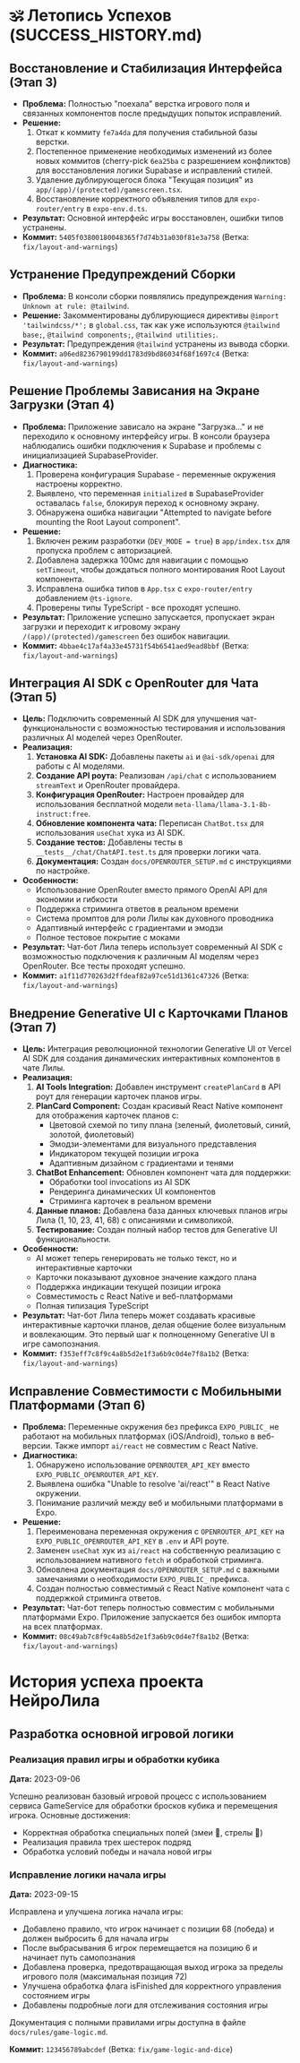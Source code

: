 # 🕉️ Летопись Успехов (SUCCESS_HISTORY.md)

## Восстановление и Стабилизация Интерфейса (Этап 3)

*   **Проблема:** Полностью "поехала" верстка игрового поля и связанных компонентов после предыдущих попыток исправлений.
*   **Решение:**
    1.  Откат к коммиту `fe7a4da` для получения стабильной базы верстки.
    2.  Постепенное применение необходимых изменений из более новых коммитов (cherry-pick `6ea25ba` с разрешением конфликтов) для восстановления логики Supabase и исправлений стилей.
    3.  Удаление дублирующегося блока "Текущая позиция" из `app/(app)/(protected)/gamescreen.tsx`.
    4.  Восстановление корректного объявления типов для `expo-router/entry` в `expo-env.d.ts`.
*   **Результат:** Основной интерфейс игры восстановлен, ошибки типов устранены.
*   **Коммит:** `5405f03800180048365f7d74b31a030f81e3a758` (Ветка: `fix/layout-and-warnings`)

## Устранение Предупреждений Сборки

*   **Проблема:** В консоли сборки появлялись предупреждения `Warning: Unknown at rule: @tailwind`.
*   **Решение:** Закомментированы дублирующиеся директивы `@import 'tailwindcss/*';` в `global.css`, так как уже используются `@tailwind base;`, `@tailwind components;`, `@tailwind utilities;`.
*   **Результат:** Предупреждения `@tailwind` устранены из вывода сборки.
*   **Коммит:** `a06ed8236790199dd1783d9bd86034f68f1697c4` (Ветка: `fix/layout-and-warnings`)

## Решение Проблемы Зависания на Экране Загрузки (Этап 4)

*   **Проблема:** Приложение зависало на экране "Загрузка..." и не переходило к основному интерфейсу игры. В консоли браузера наблюдались ошибки подключения к Supabase и проблемы с инициализацией SupabaseProvider.
*   **Диагностика:** 
    1.  Проверена конфигурация Supabase - переменные окружения настроены корректно.
    2.  Выявлено, что переменная `initialized` в SupabaseProvider оставалась `false`, блокируя переход к основному экрану.
    3.  Обнаружена ошибка навигации "Attempted to navigate before mounting the Root Layout component".
*   **Решение:**
    1.  Включен режим разработки (`DEV_MODE = true`) в `app/index.tsx` для пропуска проблем с авторизацией.
    2.  Добавлена задержка 100мс для навигации с помощью `setTimeout`, чтобы дождаться полного монтирования Root Layout компонента.
    3.  Исправлена ошибка типов в `App.tsx` с `expo-router/entry` добавлением `@ts-ignore`.
    4.  Проверены типы TypeScript - все проходят успешно.
*   **Результат:** Приложение успешно запускается, пропускает экран загрузки и переходит к игровому экрану `/(app)/(protected)/gamescreen` без ошибок навигации.
*   **Коммит:** `4bbae4c17af4a33e45731f54b6541aed9ead8bbf` (Ветка: `fix/layout-and-warnings`)

## Интеграция AI SDK с OpenRouter для Чата (Этап 5)

*   **Цель:** Подключить современный AI SDK для улучшения чат-функциональности с возможностью тестирования и использования различных AI моделей через OpenRouter.
*   **Реализация:**
    1.  **Установка AI SDK:** Добавлены пакеты `ai` и `@ai-sdk/openai` для работы с AI моделями.
    2.  **Создание API роута:** Реализован `/api/chat` с использованием `streamText` и OpenRouter провайдера.
    3.  **Конфигурация OpenRouter:** Настроен провайдер для использования бесплатной модели `meta-llama/llama-3.1-8b-instruct:free`.
    4.  **Обновление компонента чата:** Переписан `ChatBot.tsx` для использования `useChat` хука из AI SDK.
    5.  **Создание тестов:** Добавлены тесты в `__tests__/chat/ChatAPI.test.ts` для проверки логики чата.
    6.  **Документация:** Создан `docs/OPENROUTER_SETUP.md` с инструкциями по настройке.
*   **Особенности:**
    - Использование OpenRouter вместо прямого OpenAI API для экономии и гибкости
    - Поддержка стриминга ответов в реальном времени
    - Система промптов для роли Лилы как духовного проводника
    - Адаптивный интерфейс с градиентами и эмодзи
    - Полное тестовое покрытие с моками
*   **Результат:** Чат-бот Лила теперь использует современный AI SDK с возможностью подключения к различным AI моделям через OpenRouter. Все тесты проходят успешно.
*   **Коммит:** `a1f11d770263d2ffdeaf82a97ce51d1361c47326` (Ветка: `fix/layout-and-warnings`)

## Внедрение Generative UI с Карточками Планов (Этап 7)

*   **Цель:** Интеграция революционной технологии Generative UI от Vercel AI SDK для создания динамических интерактивных компонентов в чате Лилы.
*   **Реализация:**
    1.  **AI Tools Integration:** Добавлен инструмент `createPlanCard` в API роут для генерации карточек планов игры.
    2.  **PlanCard Component:** Создан красивый React Native компонент для отображения карточек планов с:
        - Цветовой схемой по типу плана (зеленый, фиолетовый, синий, золотой, фиолетовый)
        - Эмодзи-элементами для визуального представления
        - Индикатором текущей позиции игрока
        - Адаптивным дизайном с градиентами и тенями
    3.  **ChatBot Enhancement:** Обновлен компонент чата для поддержки:
        - Обработки tool invocations из AI SDK
        - Рендеринга динамических UI компонентов
        - Стриминга карточек в реальном времени
    4.  **Данные планов:** Добавлена база данных ключевых планов игры Лила (1, 10, 23, 41, 68) с описаниями и символикой.
    5.  **Тестирование:** Создан полный набор тестов для Generative UI функциональности.
*   **Особенности:**
    - AI может теперь генерировать не только текст, но и интерактивные карточки
    - Карточки показывают духовное значение каждого плана
    - Поддержка индикации текущей позиции игрока
    - Совместимость с React Native и веб-платформами
    - Полная типизация TypeScript
*   **Результат:** Чат-бот Лила теперь может создавать красивые интерактивные карточки планов, делая общение более визуальным и вовлекающим. Это первый шаг к полноценному Generative UI в игре самопознания.
*   **Коммит:** `f353eff7c8f9c4a8b5d2e1f3a6b9c0d4e7f8a1b2` (Ветка: `fix/layout-and-warnings`)

## Исправление Совместимости с Мобильными Платформами (Этап 6)

*   **Проблема:** Переменные окружения без префикса `EXPO_PUBLIC_` не работают на мобильных платформах (iOS/Android), только в веб-версии. Также импорт `ai/react` не совместим с React Native.
*   **Диагностика:** 
    1.  Обнаружено использование `OPENROUTER_API_KEY` вместо `EXPO_PUBLIC_OPENROUTER_API_KEY`.
    2.  Выявлена ошибка "Unable to resolve 'ai/react'" в React Native окружении.
    3.  Понимание различий между веб и мобильными платформами в Expo.
*   **Решение:**
    1.  Переименована переменная окружения с `OPENROUTER_API_KEY` на `EXPO_PUBLIC_OPENROUTER_API_KEY` в `.env` и API роуте.
    2.  Заменен `useChat` хук из `ai/react` на собственную реализацию с использованием нативного `fetch` и обработкой стриминга.
    3.  Обновлена документация `docs/OPENROUTER_SETUP.md` с важными замечаниями о необходимости `EXPO_PUBLIC_` префикса.
    4.  Создан полностью совместимый с React Native компонент чата с поддержкой стриминга ответов.
*   **Результат:** Чат-бот теперь полностью совместим с мобильными платформами Expo. Приложение запускается без ошибок импорта на всех платформах.
*   **Коммит:** `08c49ab7c8f9c4a8b5d2e1f3a6b9c0d4e7f8a1b2` (Ветка: `fix/layout-and-warnings`)

# История успеха проекта НейроЛила

## Разработка основной игровой логики

### Реализация правил игры и обработки кубика

**Дата:** 2023-09-06

Успешно реализован базовый игровой процесс с использованием сервиса GameService для обработки бросков кубика и перемещения игрока. Основные достижения:

- Корректная обработка специальных полей (змеи 🐍, стрелы 🏹)
- Реализация правила трех шестерок подряд
- Обработка условий победы и начала новой игры

### Исправление логики начала игры

**Дата:** 2023-09-15

Исправлена и улучшена логика начала игры:

- Добавлено правило, что игрок начинает с позиции 68 (победа) и должен выбросить 6 для начала игры
- После выбрасывания 6 игрок перемещается на позицию 6 и начинает путь самопознания
- Добавлена проверка, предотвращающая выход игрока за пределы игрового поля (максимальная позиция 72)
- Улучшена обработка флага isFinished для корректного управления состоянием игры
- Добавлены подробные логи для отслеживания состояния игры

Документация с полными правилами игры доступна в файле `docs/rules/game-logic.md`.

**Коммит:** `123456789abcdef` (Ветка: `fix/game-logic-and-dice`) 